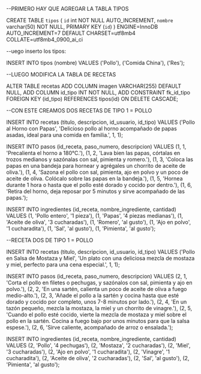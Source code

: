 --PRIMERO HAY QUE AGREGAR LA TABLA TIPOS

CREATE TABLE `tipos` (
  `id` int NOT NULL AUTO_INCREMENT,
  `nombre` varchar(50) NOT NULL,
  PRIMARY KEY (`id`)
) ENGINE=InnoDB AUTO_INCREMENT=7 DEFAULT CHARSET=utf8mb4 COLLATE=utf8mb4_0900_ai_ci

--uego inserto los tipos: 

INSERT INTO tipos (nombre) 
VALUES 
('Pollo'),
('Comida China'),
('Res');


--LUEGO MODIFICA LA TABLA DE RECETAS

ALTER TABLE recetas
ADD COLUMN imagen VARCHAR(255) DEFAULT NULL,
ADD COLUMN id_tipo INT NOT NULL,
ADD CONSTRAINT fk_id_tipo FOREIGN KEY (id_tipo) REFERENCES tipos(id) ON DELETE CASCADE;

--CON ESTE CREAMOS DOS RECETAS DE TIPO 1 = POLLO

INSERT INTO recetas (titulo, descripcion, id_usuario, id_tipo)
VALUES ('Pollo al Horno con Papas', 'Delicioso pollo al horno acompañado de papas asadas, ideal para una comida en familia.', 1, 1);

INSERT INTO pasos (id_receta, paso_numero, descripcion)
VALUES
(1, 1, 'Precalienta el horno a 180°C.'),
(1, 2, 'Lava bien las papas, córtalas en trozos medianos y sazónalas con sal, pimienta y romero.'),
(1, 3, 'Coloca las papas en una bandeja para hornear y agrégales un chorrito de aceite de oliva.'),
(1, 4, 'Sazona el pollo con sal, pimienta, ajo en polvo y un poco de aceite de oliva. Colócalo sobre las papas en la bandeja.'),
(1, 5, 'Hornea durante 1 hora o hasta que el pollo esté dorado y cocido por dentro.'),
(1, 6, 'Retira del horno, deja reposar por 5 minutos y sirve acompañado de las papas.');

INSERT INTO ingredientes (id_receta, nombre_ingrediente, cantidad)
VALUES
(1, 'Pollo entero', '1 pieza'),
(1, 'Papas', '4 piezas medianas'),
(1, 'Aceite de oliva', '3 cucharadas'),
(1, 'Romero', 'al gusto'),
(1, 'Ajo en polvo', '1 cucharadita'),
(1, 'Sal', 'al gusto'),
(1, 'Pimienta', 'al gusto');


--RECETA DOS DE TIPO 1 = POLLO

INSERT INTO recetas (titulo, descripcion, id_usuario, id_tipo)
VALUES ('Pollo en Salsa de Mostaza y Miel', 'Un plato con una deliciosa mezcla de mostaza y miel, perfecto para una cena especial.', 1, 1);

INSERT INTO pasos (id_receta, paso_numero, descripcion)
VALUES
(2, 1, 'Corta el pollo en filetes o pechugas, y sazónalos con sal, pimienta y ajo en polvo.'),
(2, 2, 'En una sartén, calienta un poco de aceite de oliva a fuego medio-alto.'),
(2, 3, 'Añade el pollo a la sartén y cocina hasta que esté dorado y cocido por completo, unos 7-8 minutos por lado.'),
(2, 4, 'En un tazón pequeño, mezcla la mostaza, la miel y un chorrito de vinagre.'),
(2, 5, 'Cuando el pollo esté cocido, vierte la mezcla de mostaza y miel sobre el pollo en la sartén. Cocina a fuego bajo por unos minutos para que la salsa espese.'),
(2, 6, 'Sirve caliente, acompañado de arroz o ensalada.');

INSERT INTO ingredientes (id_receta, nombre_ingrediente, cantidad)
VALUES
(2, 'Pollo', '4 pechugas'),
(2, 'Mostaza', '2 cucharadas'),
(2, 'Miel', '3 cucharadas'),
(2, 'Ajo en polvo', '1 cucharadita'),
(2, 'Vinagre', '1 cucharadita'),
(2, 'Aceite de oliva', '2 cucharadas'),
(2, 'Sal', 'al gusto'),
(2, 'Pimienta', 'al gusto');



